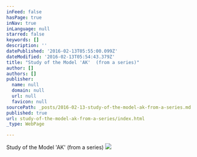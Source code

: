 ```yaml
---
inFeed: false
hasPage: true
inNav: true
inLanguage: null
starred: false
keywords: []
description: ''
datePublished: '2016-02-13T05:55:00.099Z'
dateModified: '2016-02-13T05:54:43.379Z'
title: "Study of the Model 'AK'  (from a series)"
author: []
authors: []
publisher:
  name: null
  domain: null
  url: null
  favicon: null
sourcePath: _posts/2016-02-13-study-of-the-model-ak-from-a-series.md
published: true
url: study-of-the-model-ak-from-a-series/index.html
_type: WebPage

---
```

Study of the Model  'AK'  (from a series)
![](https://the-grid-user-content.s3-us-west-2.amazonaws.com/634526f6-3e7a-43ef-b06c-be8ee3aa9606.jpg)